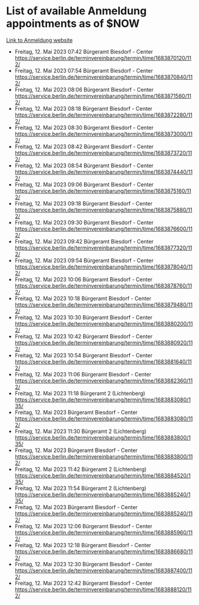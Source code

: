 # List of available Anmeldung appointments as of $NOW
[Link to Anmeldung website](https://service.berlin.de/terminvereinbarung/termin/tag.php?termin=1&anliegen[]=120686&dienstleisterlist=122210,122217,327316,122219,327312,122227,327314,122231,327346,122243,327348,122254,122252,329742,122260,329745,122262,329748,122271,327278,122273,327274,122277,327276,330436,122280,327294,122282,327290,122284,327292,122291,327270,122285,327266,122286,327264,122296,327268,150230,329760,122297,327286,122294,327284,122312,329763,122314,329775,122304,327330,122311,327334,122309,327332,317869,122281,327352,122279,329772,122283,122276,327324,122274,327326,122267,329766,122246,327318,122251,327320,122257,327322,122208,327298,122226,327300&herkunft=http%3A%2F%2Fservice.berlin.de%2Fdienstleistung%2F120686%2F)
- Freitag, 12. Mai 2023 07:42 Bürgeramt Biesdorf - Center https://service.berlin.de/terminvereinbarung/termin/time/1683870120/112/
- Freitag, 12. Mai 2023 07:54 Bürgeramt Biesdorf - Center https://service.berlin.de/terminvereinbarung/termin/time/1683870840/112/
- Freitag, 12. Mai 2023 08:06 Bürgeramt Biesdorf - Center https://service.berlin.de/terminvereinbarung/termin/time/1683871560/112/
- Freitag, 12. Mai 2023 08:18 Bürgeramt Biesdorf - Center https://service.berlin.de/terminvereinbarung/termin/time/1683872280/112/
- Freitag, 12. Mai 2023 08:30 Bürgeramt Biesdorf - Center https://service.berlin.de/terminvereinbarung/termin/time/1683873000/112/
- Freitag, 12. Mai 2023 08:42 Bürgeramt Biesdorf - Center https://service.berlin.de/terminvereinbarung/termin/time/1683873720/112/
- Freitag, 12. Mai 2023 08:54 Bürgeramt Biesdorf - Center https://service.berlin.de/terminvereinbarung/termin/time/1683874440/112/
- Freitag, 12. Mai 2023 09:06 Bürgeramt Biesdorf - Center https://service.berlin.de/terminvereinbarung/termin/time/1683875160/112/
- Freitag, 12. Mai 2023 09:18 Bürgeramt Biesdorf - Center https://service.berlin.de/terminvereinbarung/termin/time/1683875880/112/
- Freitag, 12. Mai 2023 09:30 Bürgeramt Biesdorf - Center https://service.berlin.de/terminvereinbarung/termin/time/1683876600/112/
- Freitag, 12. Mai 2023 09:42 Bürgeramt Biesdorf - Center https://service.berlin.de/terminvereinbarung/termin/time/1683877320/112/
- Freitag, 12. Mai 2023 09:54 Bürgeramt Biesdorf - Center https://service.berlin.de/terminvereinbarung/termin/time/1683878040/112/
- Freitag, 12. Mai 2023 10:06 Bürgeramt Biesdorf - Center https://service.berlin.de/terminvereinbarung/termin/time/1683878760/112/
- Freitag, 12. Mai 2023 10:18 Bürgeramt Biesdorf - Center https://service.berlin.de/terminvereinbarung/termin/time/1683879480/112/
- Freitag, 12. Mai 2023 10:30 Bürgeramt Biesdorf - Center https://service.berlin.de/terminvereinbarung/termin/time/1683880200/112/
- Freitag, 12. Mai 2023 10:42 Bürgeramt Biesdorf - Center https://service.berlin.de/terminvereinbarung/termin/time/1683880920/112/
- Freitag, 12. Mai 2023 10:54 Bürgeramt Biesdorf - Center https://service.berlin.de/terminvereinbarung/termin/time/1683881640/112/
- Freitag, 12. Mai 2023 11:06 Bürgeramt Biesdorf - Center https://service.berlin.de/terminvereinbarung/termin/time/1683882360/112/
- Freitag, 12. Mai 2023 11:18 Bürgeramt 2 (Lichtenberg) https://service.berlin.de/terminvereinbarung/termin/time/1683883080/135/
- Freitag, 12. Mai 2023  Bürgeramt Biesdorf - Center https://service.berlin.de/terminvereinbarung/termin/time/1683883080/112/
- Freitag, 12. Mai 2023 11:30 Bürgeramt 2 (Lichtenberg) https://service.berlin.de/terminvereinbarung/termin/time/1683883800/135/
- Freitag, 12. Mai 2023  Bürgeramt Biesdorf - Center https://service.berlin.de/terminvereinbarung/termin/time/1683883800/112/
- Freitag, 12. Mai 2023 11:42 Bürgeramt 2 (Lichtenberg) https://service.berlin.de/terminvereinbarung/termin/time/1683884520/135/
- Freitag, 12. Mai 2023 11:54 Bürgeramt 2 (Lichtenberg) https://service.berlin.de/terminvereinbarung/termin/time/1683885240/135/
- Freitag, 12. Mai 2023  Bürgeramt Biesdorf - Center https://service.berlin.de/terminvereinbarung/termin/time/1683885240/112/
- Freitag, 12. Mai 2023 12:06 Bürgeramt Biesdorf - Center https://service.berlin.de/terminvereinbarung/termin/time/1683885960/112/
- Freitag, 12. Mai 2023 12:18 Bürgeramt Biesdorf - Center https://service.berlin.de/terminvereinbarung/termin/time/1683886680/112/
- Freitag, 12. Mai 2023 12:30 Bürgeramt Biesdorf - Center https://service.berlin.de/terminvereinbarung/termin/time/1683887400/112/
- Freitag, 12. Mai 2023 12:42 Bürgeramt Biesdorf - Center https://service.berlin.de/terminvereinbarung/termin/time/1683888120/112/
